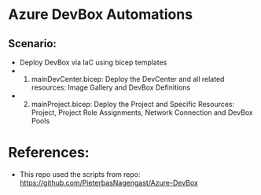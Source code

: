 # Azure DevBox Automations

## Scenario:
- Deploy DevBox via IaC using bicep templates
- 1) mainDevCenter.bicep: Deploy the DevCenter and all related resources: Image Gallery and DevBox Definitions
- 2) mainProject.bicep: Deploy the Project and Specific Resources: Project, Project Role Assignments, Network Connection and DevBox Pools

# References:
- This repo used the scripts from repo: https://github.com/PieterbasNagengast/Azure-DevBox
